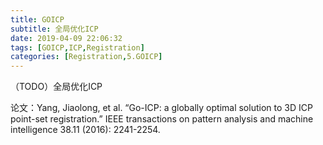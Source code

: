 ```yaml
---
title: GOICP
subtitle: 全局优化ICP
date: 2019-04-09 22:06:32
tags: [GOICP,ICP,Registration]
categories: [Registration,5.GOICP]
---
```


（TODO）全局优化ICP

<!--more-->



论文：Yang, Jiaolong, et al. “Go-ICP: a globally optimal solution to 3D ICP point-set registration.” IEEE transactions on pattern analysis and machine intelligence 38.11 (2016): 2241-2254.

